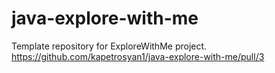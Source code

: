 # java-explore-with-me
Template repository for ExploreWithMe project.
https://github.com/kapetrosyan1/java-explore-with-me/pull/3
